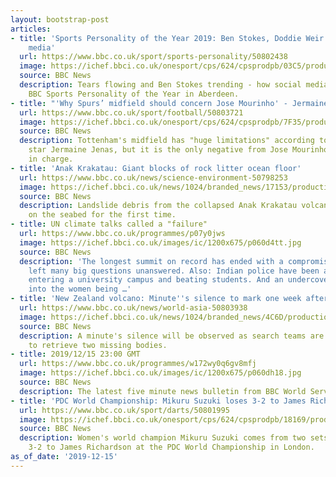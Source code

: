```yaml
---
layout: bootstrap-post
articles:
- title: 'Sports Personality of the Year 2019: Ben Stokes, Doddie Weir dominate social
    media'
  url: https://www.bbc.co.uk/sport/sports-personality/50802438
  image: https://ichef.bbci.co.uk/onesport/cps/624/cpsprodpb/03C5/production/_110156900_capture.jpg
  source: BBC News
  description: Tears flowing and Ben Stokes trending - how social media reacted to
    BBC Sports Personality of the Year in Aberdeen.
- title: "'Why Spurs’ midfield should concern Jose Mourinho' - Jermaine Jenas analysis"
  url: https://www.bbc.co.uk/sport/football/50803721
  image: https://ichef.bbci.co.uk/onesport/cps/624/cpsprodpb/7F35/production/_110156523_spursbossjosemourinho.jpg
  source: BBC News
  description: Tottenham's midfield has "huge limitations" according to former Spurs
    star Jermaine Jenas, but it is the only negative from Jose Mourinho's first month
    in charge.
- title: 'Anak Krakatau: Giant blocks of rock litter ocean floor'
  url: https://www.bbc.co.uk/news/science-environment-50798253
  image: https://ichef.bbci.co.uk/news/1024/branded_news/17153/production/_106374549_large.jpg
  source: BBC News
  description: Landslide debris from the collapsed Anak Krakatau volcano is imaged
    on the seabed for the first time.
- title: UN climate talks called a "failure"
  url: https://www.bbc.co.uk/programmes/p07y0jws
  image: https://ichef.bbci.co.uk/images/ic/1200x675/p060d4tt.jpg
  source: BBC News
  description: 'The longest summit on record has ended with a compromise deal that
    left many big questions unanswered. Also: Indian police have been accused of forcefully
    entering a university campus and beating students. And an undercover investigation
    into the women being …'
- title: 'New Zealand volcano: Minute''s silence to mark one week after eruption'
  url: https://www.bbc.co.uk/news/world-asia-50803938
  image: https://ichef.bbci.co.uk/news/1024/branded_news/4C6D/production/_110156591_74510e42-4f41-4678-aaf9-792dfa696847.jpg
  source: BBC News
  description: A minute's silence will be observed as search teams are still trying
    to retrieve two missing bodies.
- title: 2019/12/15 23:00 GMT
  url: https://www.bbc.co.uk/programmes/w172wy0q6gv8mfj
  image: https://ichef.bbci.co.uk/images/ic/1200x675/p060dh18.jpg
  source: BBC News
  description: The latest five minute news bulletin from BBC World Service.
- title: 'PDC World Championship: Mikuru Suzuki loses 3-2 to James Richardson'
  url: https://www.bbc.co.uk/sport/darts/50801995
  image: https://ichef.bbci.co.uk/onesport/cps/624/cpsprodpb/18169/production/_110156689_msuzuki_getty.jpg
  source: BBC News
  description: Women's world champion Mikuru Suzuki comes from two sets down but loses
    3-2 to James Richardson at the PDC World Championship in London.
as_of_date: '2019-12-15'
---
```


